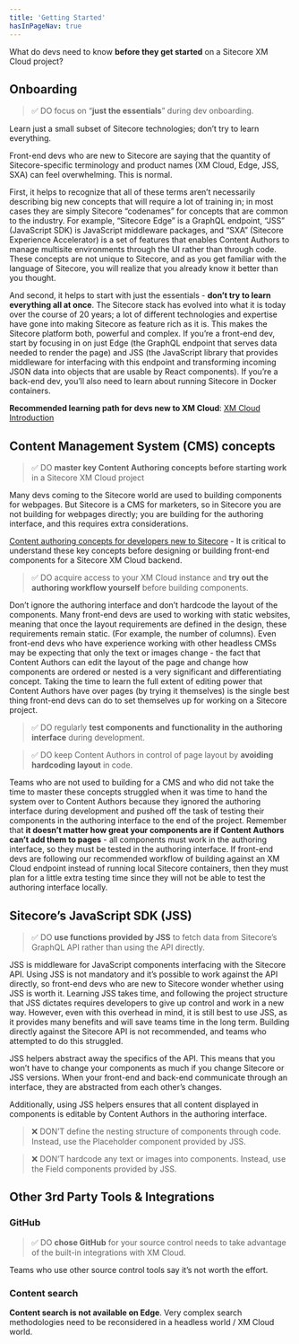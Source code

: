 ```yaml
---
title: 'Getting Started'
hasInPageNav: true
---
```


What do devs need to know **before they get started** on a Sitecore XM Cloud project?

## Onboarding
> ✅ DO focus on “**just the essentials**” during dev onboarding.

Learn just a small subset of Sitecore technologies; don’t try to learn everything.

Front-end devs who are new to Sitecore are saying that the quantity of Sitecore-specific terminology and product names (XM Cloud, Edge, JSS, SXA) can feel overwhelming. This is normal.

First, it helps to recognize that all of these terms aren’t necessarily describing big new concepts that will require a lot of training in; in most cases they are simply Sitecore “codenames” for concepts that are common to the industry. For example, “Sitecore Edge” is a GraphQL endpoint, “JSS” (JavaScript SDK) is JavaScript middleware packages, and “SXA” (Sitecore Experience Accelerator) is a set of features that enables Content Authors to manage multisite environments through the UI rather than through code. These concepts are not unique to Sitecore, and as you get familiar with the language of Sitecore, you will realize that you already know it better than you thought.

And second, it helps to start with just the essentials - **don’t try to learn everything all at once**. The Sitecore stack has evolved into what it is today over the course of 20 years; a lot of different technologies and expertise have gone into making Sitecore as feature rich as it is. This makes the Sitecore platform both, powerful and complex. If you’re a front-end dev, start by focusing in on just Edge (the GraphQL endpoint that serves data needed to render the page) and JSS (the JavaScript library that provides middleware for interfacing with this endpoint and transforming incoming JSON data into objects that are usable by React components). If you’re a back-end dev, you’ll also need to learn about running Sitecore in Docker containers.

**Recommended learning path for devs new to XM Cloud**: [XM Cloud Introduction](https://developers.sitecore.com/learn/getting-started/xm-cloud-introduction)


## Content Management System (CMS) concepts
> ✅ DO **master key Content Authoring concepts before starting work** in a Sitecore XM Cloud project

Many devs coming to the Sitecore world are used to building components for webpages. But Sitecore is a CMS for marketers, so in Sitecore you are not building for webpages directly; you are building for the authoring interface, and this requires extra considerations. 

[Content authoring concepts for developers new to Sitecore](https://doc.sitecore.com/xp/en/developers/hd/201/sitecore-headless-development/content-authoring-concepts-for-developers-new-to-sitecore.html) - It is critical to understand these key concepts before designing or building front-end components for a Sitecore XM Cloud backend.

> ✅ DO acquire access to your XM Cloud instance and **try out the authoring workflow yourself** before building components.

Don’t ignore the authoring interface and don’t hardcode the layout of the components. Many front-end devs are used to working with static websites, meaning that once the layout requirements are defined in the design, these requirements remain static. (For example, the number of columns). Even front-end devs who have experience working with other headless CMSs may be expecting that only the text or images change - the fact that Content Authors can edit the layout of the page and change how components are ordered or nested is a very significant and differentiating concept. Taking the time to learn the full extent of editing power that Content Authors have over pages (by trying it themselves) is the single best thing front-end devs can do to set themselves up for working on a Sitecore project.

> ✅ DO regularly **test components and functionality in the authoring interface** during development.

> ✅ DO keep Content Authors in control of page layout by **avoiding hardcoding layout** in code.

Teams who are not used to building for a CMS and who did not take the time to master these concepts struggled when it was time to hand the system over to Content Authors because they ignored the authoring interface during development and pushed off the task of testing their components in the authoring interface to the end of the project. Remember that **it doesn’t matter how great your components are if Content Authors can’t add them to pages** - all components must work in the authoring interface, so they must be tested in the authoring interface. If front-end devs are following our recommended workflow of building against an XM Cloud endpoint instead of running local Sitecore containers, then they must plan for a little extra testing time since they will not be able to test the authoring interface locally.


## Sitecore’s JavaScript SDK (JSS)
> ✅ DO **use functions provided by JSS** to fetch data from Sitecore’s GraphQL API rather than using the API directly.

JSS is middleware for JavaScript components interfacing with the Sitecore API. Using JSS is not mandatory and it’s possible to work against the API directly, so front-end devs who are new to Sitecore wonder whether using JSS is worth it. Learning JSS takes time, and following the project structure that JSS dictates requires developers to give up control and work in a new way. However, even with this overhead in mind, it is still best to use JSS, as it provides many benefits and will save teams time in the long term. Building directly against the Sitecore API is not recommended, and teams who attempted to do this struggled.

JSS helpers abstract away the specifics of the API. This means that you won’t have to change your components as much if you change Sitecore or JSS versions. When your front-end and back-end communicate through an interface, they are abstracted from each other’s changes.

Additionally, using JSS helpers ensures that all content displayed in components is editable by Content Authors in the authoring interface. 

> ❌ DON’T define the nesting structure of components through code. Instead, use the Placeholder component provided by JSS.

> ❌ DON’T hardcode any text or images into components. Instead, use the Field components provided by JSS.


## Other 3rd Party Tools & Integrations

### GitHub
> ✅ DO **chose GitHub** for your source control needs to take advantage of the built-in integrations with XM Cloud.

Teams who use other source control tools say it’s not worth the effort.

### Content search
**Content search is not available on Edge**. Very complex search methodologies need to be reconsidered in a headless world / XM Cloud world.
